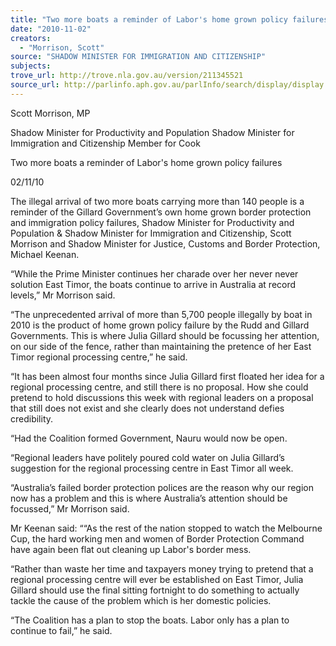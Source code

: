 ```yaml
---
title: "Two more boats a reminder of Labor's home grown policy failures"
date: "2010-11-02"
creators:
  - "Morrison, Scott"
source: "SHADOW MINISTER FOR IMMIGRATION AND CITIZENSHIP"
subjects:
trove_url: http://trove.nla.gov.au/version/211345521
source_url: http://parlinfo.aph.gov.au/parlInfo/search/display/display.w3p;query=Id%3A%22media/pressrel/333370%22
---
```


 Scott Morrison, MP 

 Shadow Minister for Productivity and Population  Shadow Minister for Immigration and Citizenship  Member for Cook   

 Two more boats a reminder of Labor's home grown policy failures  

 02/11/10  

 The illegal arrival of two more boats carrying more than 140 people is a reminder of the Gillard  Government’s own home grown border protection and immigration policy failures, Shadow Minister  for Productivity and Population & Shadow Minister for Immigration and Citizenship, Scott Morrison  and Shadow Minister for Justice, Customs and Border Protection, Michael Keenan. 

 “While the Prime Minister continues her charade over her never never solution East Timor, the  boats continue to arrive in Australia at record levels,” Mr Morrison said. 

 “The unprecedented arrival of more than 5,700 people illegally by boat in 2010 is the product of  home grown policy failure by the Rudd and Gillard Governments. This is where Julia Gillard should  be focussing her attention, on our side of the fence, rather than maintaining the pretence of her East  Timor regional processing centre,” he said. 

 “It has been almost four months since Julia Gillard first floated her idea for a regional processing  centre, and still there is no proposal.  How she could pretend to hold discussions this week with  regional leaders on a proposal that still does not exist and she clearly does not understand defies  credibility. 

 “Had the Coalition formed Government, Nauru would now be open. 

 “Regional leaders have politely poured cold water on Julia Gillard’s suggestion for the regional  processing centre in East Timor all week.  

 “Australia’s failed border protection polices are the reason why our region now has a problem and  this is where Australia’s attention should be focussed,” Mr Morrison said. 

 Mr Keenan said: ““As the rest of the nation stopped to watch the Melbourne Cup, the hard working  men and women of Border Protection Command have again been flat out cleaning up Labor's border  mess. 

 “Rather than waste her time and taxpayers money trying to pretend that a regional processing  centre will ever be established on East Timor, Julia Gillard should use the final sitting fortnight to do  something to actually tackle the cause of the problem which is her domestic policies. 

 “The Coalition has a plan to stop the boats.  Labor only has a plan to continue to fail,” he said. 

 

